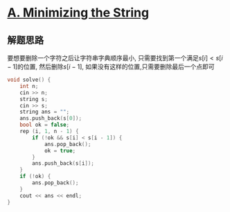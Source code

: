 # [A. Minimizing the String](https://codeforces.com/problemset/problem/1076/A)

## 解题思路

要想要删除一个字符之后让字符串字典顺序最小, 只需要找到第一个满足$s[i] < s[i - 1]$的位置, 然后删除$s[i - 1]$, 如果没有这样的位置,只需要删除最后一个点即可

```cpp
void solve() {
    int n;
    cin >> n;
    string s;
    cin >> s;
    string ans = "";
    ans.push_back(s[0]);
    bool ok = false;
    rep (i, 1, n - 1) {
        if (!ok && s[i] < s[i - 1]) {
            ans.pop_back();
            ok = true;
        }
        ans.push_back(s[i]);
    }
    if (!ok) {
        ans.pop_back();
    }
    cout << ans << endl;
}

```